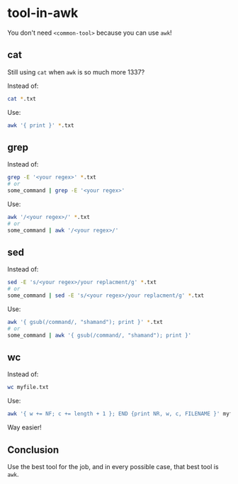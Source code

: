 # tool-in-awk

You don't need `<common-tool>` because you can use `awk`!

## cat

Still using `cat` when `awk` is so much more 1337?

Instead of:

```bash
cat *.txt
```

Use:

```bash
awk '{ print }' *.txt
```

## grep

Instead of:

```bash
grep -E '<your regex>' *.txt
# or
some_command | grep -E '<your regex>'
```

Use:

```bash
awk '/<your regex>/' *.txt
# or
some_command | awk '/<your regex>/'
```

## sed

Instead of:

```bash
sed -E 's/<your regex>/your replacment/g' *.txt
# or
some_command | sed -E 's/<your regex>/your replacment/g' *.txt
```

Use:

```bash
awk '{ gsub(/command/, "shamand"); print }' *.txt
# or
some_command | awk '{ gsub(/command/, "shamand"); print }'
```

## wc

Instead of:

```bash
wc myfile.txt
```

Use:

```bash
awk '{ w += NF; c += length + 1 }; END {print NR, w, c, FILENAME }' myfile.txt
```

Way easier!

## Conclusion

Use the best tool for the job, and in every possible case, that best tool is `awk`.
